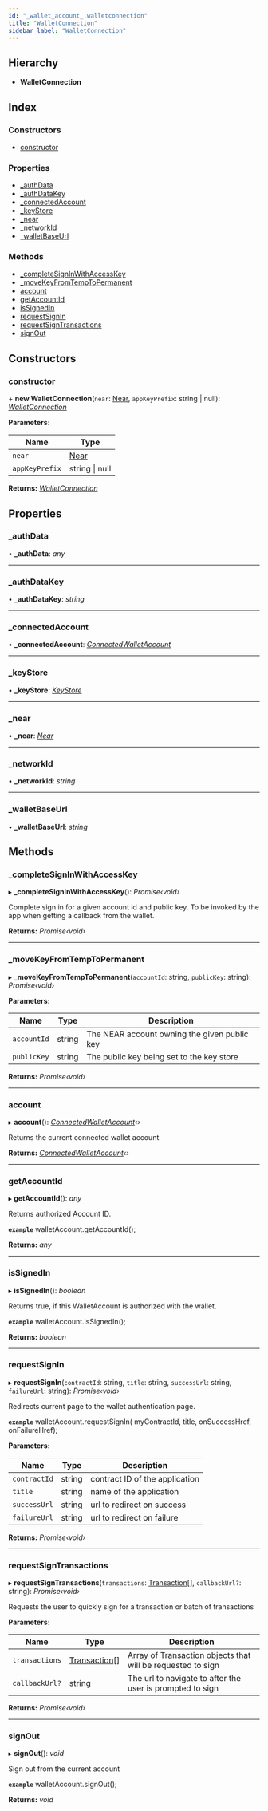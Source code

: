 ```yaml
---
id: "_wallet_account_.walletconnection"
title: "WalletConnection"
sidebar_label: "WalletConnection"
---
```


## Hierarchy

* **WalletConnection**

## Index

### Constructors

* [constructor](_wallet_account_.walletconnection.md#constructor)

### Properties

* [_authData](_wallet_account_.walletconnection.md#_authdata)
* [_authDataKey](_wallet_account_.walletconnection.md#_authdatakey)
* [_connectedAccount](_wallet_account_.walletconnection.md#_connectedaccount)
* [_keyStore](_wallet_account_.walletconnection.md#_keystore)
* [_near](_wallet_account_.walletconnection.md#_near)
* [_networkId](_wallet_account_.walletconnection.md#_networkid)
* [_walletBaseUrl](_wallet_account_.walletconnection.md#_walletbaseurl)

### Methods

* [_completeSignInWithAccessKey](_wallet_account_.walletconnection.md#_completesigninwithaccesskey)
* [_moveKeyFromTempToPermanent](_wallet_account_.walletconnection.md#_movekeyfromtemptopermanent)
* [account](_wallet_account_.walletconnection.md#account)
* [getAccountId](_wallet_account_.walletconnection.md#getaccountid)
* [isSignedIn](_wallet_account_.walletconnection.md#issignedin)
* [requestSignIn](_wallet_account_.walletconnection.md#requestsignin)
* [requestSignTransactions](_wallet_account_.walletconnection.md#requestsigntransactions)
* [signOut](_wallet_account_.walletconnection.md#signout)

## Constructors

###  constructor

\+ **new WalletConnection**(`near`: [Near](_near_.near.md), `appKeyPrefix`: string | null): *[WalletConnection](_wallet_account_.walletconnection.md)*

**Parameters:**

Name | Type |
------ | ------ |
`near` | [Near](_near_.near.md) |
`appKeyPrefix` | string &#124; null |

**Returns:** *[WalletConnection](_wallet_account_.walletconnection.md)*

## Properties

###  _authData

• **_authData**: *any*

___

###  _authDataKey

• **_authDataKey**: *string*

___

###  _connectedAccount

• **_connectedAccount**: *[ConnectedWalletAccount](_wallet_account_.connectedwalletaccount.md)*

___

###  _keyStore

• **_keyStore**: *[KeyStore](_key_stores_keystore_.keystore.md)*

___

###  _near

• **_near**: *[Near](_near_.near.md)*

___

###  _networkId

• **_networkId**: *string*

___

###  _walletBaseUrl

• **_walletBaseUrl**: *string*

## Methods

###  _completeSignInWithAccessKey

▸ **_completeSignInWithAccessKey**(): *Promise‹void›*

Complete sign in for a given account id and public key. To be invoked by the app when getting a callback from the wallet.

**Returns:** *Promise‹void›*

___

###  _moveKeyFromTempToPermanent

▸ **_moveKeyFromTempToPermanent**(`accountId`: string, `publicKey`: string): *Promise‹void›*

**Parameters:**

Name | Type | Description |
------ | ------ | ------ |
`accountId` | string | The NEAR account owning the given public key |
`publicKey` | string | The public key being set to the key store  |

**Returns:** *Promise‹void›*

___

###  account

▸ **account**(): *[ConnectedWalletAccount](_wallet_account_.connectedwalletaccount.md)‹›*

Returns the current connected wallet account

**Returns:** *[ConnectedWalletAccount](_wallet_account_.connectedwalletaccount.md)‹›*

___

###  getAccountId

▸ **getAccountId**(): *any*

Returns authorized Account ID.

**`example`** 
walletAccount.getAccountId();

**Returns:** *any*

___

###  isSignedIn

▸ **isSignedIn**(): *boolean*

Returns true, if this WalletAccount is authorized with the wallet.

**`example`** 
walletAccount.isSignedIn();

**Returns:** *boolean*

___

###  requestSignIn

▸ **requestSignIn**(`contractId`: string, `title`: string, `successUrl`: string, `failureUrl`: string): *Promise‹void›*

Redirects current page to the wallet authentication page.

**`example`** 
  walletAccount.requestSignIn(
    myContractId,
    title,
    onSuccessHref,
    onFailureHref);

**Parameters:**

Name | Type | Description |
------ | ------ | ------ |
`contractId` | string | contract ID of the application |
`title` | string | name of the application |
`successUrl` | string | url to redirect on success |
`failureUrl` | string | url to redirect on failure |

**Returns:** *Promise‹void›*

___

###  requestSignTransactions

▸ **requestSignTransactions**(`transactions`: [Transaction](_transaction_.transaction.md)[], `callbackUrl?`: string): *Promise‹void›*

Requests the user to quickly sign for a transaction or batch of transactions

**Parameters:**

Name | Type | Description |
------ | ------ | ------ |
`transactions` | [Transaction](_transaction_.transaction.md)[] | Array of Transaction objects that will be requested to sign |
`callbackUrl?` | string | The url to navigate to after the user is prompted to sign  |

**Returns:** *Promise‹void›*

___

###  signOut

▸ **signOut**(): *void*

Sign out from the current account

**`example`** 
walletAccount.signOut();

**Returns:** *void*
